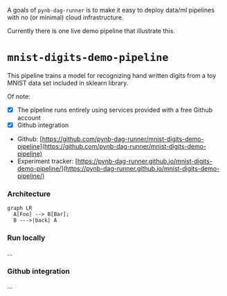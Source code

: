 A goals of `pynb-dag-runner` is to make it easy to deploy data/ml pipelines with
no (or minimal) cloud infrastructure.

Currently there is one live demo pipeline that illustrate this.

# `mnist-digits-demo-pipeline`
This pipeline trains a model for recognizing
hand written digits from a toy MNIST data set included in sklearn library.

Of note:

- [x] The pipeline runs entirely using services provided with a free Github account
- [x] Github integration

- Github: [https://github.com/pynb-dag-runner/mnist-digits-demo-pipeline](https://github.com/pynb-dag-runner/mnist-digits-demo-pipeline)
- Experiment tracker: [https://pynb-dag-runner.github.io/mnist-digits-demo-pipeline/](https://pynb-dag-runner.github.io/mnist-digits-demo-pipeline/)


### Architecture
``` mermaid
graph LR
  A[Foo] --> B[Bar];
  B --->|back| A
```

### Run locally
...

### Github integration
...
